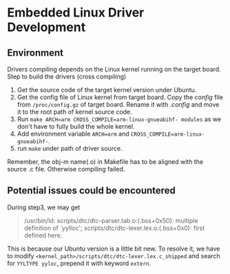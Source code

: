 # Embedded Linux Driver Development

## Environment
Drivers compiling depends on the Linux kernel running on the target board.
Step to build the drivers (cross compiling)

1. Get the source code of the target kernel version under Ubuntu.
2. Get the config file of Linux kernel from target board.
    Copy the *config* file from `/proc/config.gz` of target board. Rename it with *.config* and move it to the root path of kernel source code.
3. Run `make ARCH=arm CROSS_COMPILE=arm-linux-gnueabihf- modules` as we don't have to fully build the whole kernel.
4. Add environment variable `ARCH=arm` and `CROSS_COMPILE=arm-linux-gnueabihf-`.
5. run `make` under path of driver source.

Remember, the obj-m name(.o) in Makefile has to be aligned with the source .c file. Otherwise compiling failed.

## Potential issues could be encountered
During step3, we may get 
> /usr/bin/ld: scripts/dtc/dtc-parser.tab.o:(.bss+0x50): multiple definition of `yylloc'; scripts/dtc/dtc-lexer.lex.o:(.bss+0x0): first defined here.

This is because our Ubuntu version is a little bit new. To resolve it, we have to 
modify `<kernel_path>/scripts/dtc/dtc-lexer.lex.c_shipped` and search for `YYLTYPE yyloc`, prepend it with keyword `extern`.
